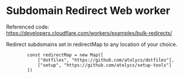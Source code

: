 # Subdomain Redirect Web worker

Referenced code: https://developers.cloudflare.com/workers/examples/bulk-redirects/

Redirect subdomains set in redirectMap to any location of your choice.

```
		const redirectMap = new Map([
			["dotfiles", "https://github.com/atolycs/dotfiles"],
			["setup", "https://github.com/atolycs/setup-tools"]
		])
```

